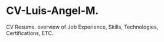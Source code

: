 # CV-Luis-Angel-M.
CV Resume. overview of Job Experience, Skills, Technologies, Certifications, ETC. 
